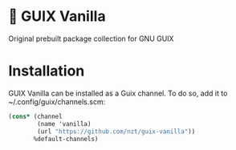 # 🍦 GUIX Vanilla
Original prebuilt package collection for GNU GUIX

# Installation
GUIX Vanilla can be installed as a Guix channel. To do so, add it to ~/.config/guix/channels.scm:

```scheme
(cons* (channel
        (name 'vanilla)
        (url "https://github.com/nzt/guix-vanilla"))
       %default-channels)
```